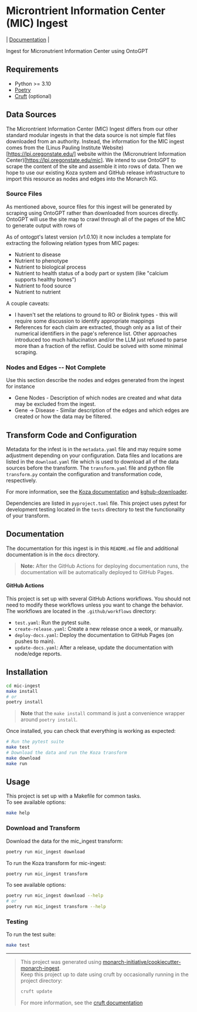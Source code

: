 # Microntrient Information Center (MIC) Ingest
| [Documentation](https://monarch-initiative.github.io/mic-ingest) |

Ingest for Micronutrient Information Center using OntoGPT

## Requirements

- Python >= 3.10
- [Poetry](https://python-poetry.org/docs/#installation)
- [Cruft](https://cruft.github.io/cruft/#installation) (optional)


## Data Sources
The Microntrient Information Center (MIC) Ingest differs from our other standard modular ingests in that the data source is not simple flat files downloaded from an authority. Instead, the information for the MIC ingest comes from the (Linus Pauling Institute Website)[https://lpi.oregonstate.edu/] website within the (Micronutrient Information Center)[https://lpi.oregonstate.edu/mic]. We intend to  use OntoGPT to scrape the content of the site and assemble it into rows of data. Then we hope to use our existing Koza system and GitHub release infrastructure to import this resource as nodes and edges into the Monarch KG.

### Source Files
As mentioned above, source files for this ingest will be generated by scraping using OntoGPT rather than downloaded from sources directly. OntoGPT will use the site map to crawl through all of the pages of the MIC to generate output with rows of 

As of ontogpt's latest version (v1.0.10) it now includes a template for extracting the following relation types from MIC pages:
 - Nutrient to disease
 - Nutrient to phenotype
 - Nutrient to biological process
 - Nutrient to health status of a body part or system (like "calcium supports healthy bones")
 - Nutrient to food source
 - Nutrient to nutrient

A couple caveats:
* I haven't set the relations to ground to RO or Biolink types - this will require some discussion to identify appropriate mappings
* References for each claim are extracted, though only as a list of their numerical identifiers in the page's reference list. Other approaches introduced too much hallucination and/or the LLM just refused to parse more than a fraction of the reflist. Could be solved with some minimal scraping.

### Nodes and Edges -- Not Complete
Use this section describe the nodes and edges generated from the ingest for instance
 - Gene Nodes - Description of which nodes are created and what data may be excluded from the ingest.
 - Gene → Disease - Similar description of the edges and which edges are created or how the data may be filtered.

## Transform Code and Configuration
Metadata for the infest is in the `metadata.yaml` file and may require some adjustment depending on your configuration. Data files and locations are listed in the `download.yaml` file which is used to download all of the data sources before the transform. The `transform.yaml` file and python file `transform.py` contain the configuration and transformation code, respectively. 

For more information, see the [Koza documentation](https://koza.monarchinitiative.org) and [kghub-downloader](https://github.com/monarch-initiative/kghub-downloader).

Dependencies are listed in `pyproject.toml` file. This project uses pytest for development testing located in the `tests` directory to test the functionality of your transform.

## Documentation
The documentation for this ingest is in this `README.md` file and additional documentation is in the `docs` directory.

> **Note:** After the GitHub Actions for deploying documentation runs, the documentation will be automatically deployed to GitHub Pages.  

#### GitHub Actions

This project is set up with several GitHub Actions workflows.
You should not need to modify these workflows unless you want to change the behavior.
The workflows are located in the `.github/workflows` directory:

- `test.yaml`: Run the pytest suite.
- `create-release.yaml`: Create a new release once a week, or manually.
- `deploy-docs.yaml`: Deploy the documentation to GitHub Pages (on pushes to main).
- `update-docs.yaml`: After a release, update the documentation with node/edge reports.

## Installation

```bash
cd mic-ingest
make install
# or
poetry install
```

> **Note** that the `make install` command is just a convenience wrapper around `poetry install`.

Once installed, you can check that everything is working as expected:

```bash
# Run the pytest suite
make test
# Download the data and run the Koza transform
make download
make run
```

## Usage

This project is set up with a Makefile for common tasks.  
To see available options:

```bash
make help
```

### Download and Transform

Download the data for the mic_ingest transform:

```bash
poetry run mic_ingest download
```

To run the Koza transform for mic-ingest:

```bash
poetry run mic_ingest transform
```

To see available options:

```bash
poetry run mic_ingest download --help
# or
poetry run mic_ingest transform --help
```

### Testing

To run the test suite:

```bash
make test
```

---

> This project was generated using [monarch-initiative/cookiecutter-monarch-ingest](https://github.com/monarch-initiative/cookiecutter-monarch-ingest).  
> Keep this project up to date using cruft by occasionally running in the project directory:
>
> ```bash
> cruft update
> ```
>
> For more information, see the [cruft documentation](https://cruft.github.io/cruft/#updating-a-project)
